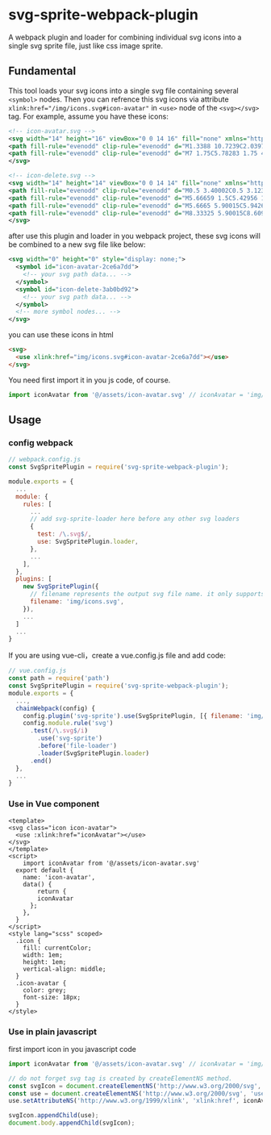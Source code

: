 # svg-sprite-webpack-plugin

A webpack plugin and loader for combining individual svg icons into a single svg sprite file, just like css image sprite.

## Fundamental

This tool loads your svg icons into a single svg file containing several `<symbol>` nodes. Then you can refrence this svg icons via attribute `xlink:href="/img/icons.svg#icon-avatar"` in `<use>` node of the `<svg></svg>` tag. For example, assume you have these icons:

```xml
<!-- icon-avatar.svg -->
<svg width="14" height="16" viewBox="0 0 14 16" fill="none" xmlns="http://www.w3.org/2000/svg">
<path fill-rule="evenodd" clip-rule="evenodd" d="M1.3388 10.7239C2.03978 9.99693 2.99645 9.58325 4 9.58325H10C11.0035 9.58325 11.9602 9.99693 12.6612 10.7239C13.3613 11.4499 13.75 12.429 13.75 13.4444V14.9999C13.75 15.4141 13.4142 15.7499 13 15.7499C12.5858 15.7499 12.25 15.4141 12.25 14.9999V13.4444C12.25 12.8095 12.0066 12.206 11.5814 11.7651C11.1572 11.3251 10.5878 11.0833 10 11.0833H4C3.41225 11.0833 2.8428 11.3251 2.41856 11.7651C1.99343 12.206 1.75 12.8095 1.75 13.4444V14.9999C1.75 15.4141 1.41421 15.7499 1 15.7499C0.585786 15.7499 0.25 15.4141 0.25 14.9999V13.4444C0.25 12.429 0.638707 11.4499 1.3388 10.7239Z" fill="white"/>
<path fill-rule="evenodd" clip-rule="evenodd" d="M7 1.75C5.78283 1.75 4.75 2.78116 4.75 4.11111C4.75 5.44106 5.78283 6.47222 7 6.47222C8.21717 6.47222 9.25 5.44106 9.25 4.11111C9.25 2.78116 8.21717 1.75 7 1.75ZM3.25 4.11111C3.25 2.00462 4.90346 0.25 7 0.25C9.09654 0.25 10.75 2.00462 10.75 4.11111C10.75 6.2176 9.09654 7.97222 7 7.97222C4.90346 7.97222 3.25 6.2176 3.25 4.11111Z" fill="white"/>
</svg>
```

```xml
<!-- icon-delete.svg -->
<svg width="14" height="14" viewBox="0 0 14 14" fill="none" xmlns="http://www.w3.org/2000/svg">
<path fill-rule="evenodd" clip-rule="evenodd" d="M0.5 3.40002C0.5 3.12388 0.723858 2.90002 1 2.90002H13C13.2761 2.90002 13.5 3.12388 13.5 3.40002C13.5 3.67617 13.2761 3.90002 13 3.90002H1C0.723858 3.90002 0.5 3.67617 0.5 3.40002Z" fill="#EF4545"/>
<path fill-rule="evenodd" clip-rule="evenodd" d="M5.66659 1.5C5.42956 1.5 5.21148 1.58522 5.05826 1.72312C4.90678 1.85945 4.83325 2.03237 4.83325 2.2V2.9H9.16658V2.2C9.16658 2.03237 9.09306 1.85945 8.94158 1.72312C8.78836 1.58522 8.57027 1.5 8.33325 1.5H5.66659ZM10.1666 2.9V2.2C10.1666 1.73111 9.95916 1.29358 9.61054 0.979825C9.26366 0.667634 8.80347 0.5 8.33325 0.5H5.66658C5.19636 0.5 4.73617 0.667634 4.38929 0.979825C4.04068 1.29358 3.83325 1.73111 3.83325 2.2V2.9H2.33325C2.05711 2.9 1.83325 3.12386 1.83325 3.4V11.8C1.83325 12.2689 2.04068 12.7064 2.38929 13.0202C2.73617 13.3324 3.19636 13.5 3.66659 13.5H10.3333C10.8035 13.5 11.2637 13.3324 11.6105 13.0202C11.9592 12.7064 12.1666 12.2689 12.1666 11.8V3.4C12.1666 3.12386 11.9427 2.9 11.6666 2.9H10.1666ZM2.83325 3.9V11.8C2.83325 11.9676 2.90678 12.1405 3.05826 12.2769C3.21148 12.4148 3.42956 12.5 3.66659 12.5H10.3333C10.5703 12.5 10.7884 12.4148 10.9416 12.2769C11.0931 12.1405 11.1666 11.9676 11.1666 11.8V3.9H2.83325Z" fill="#EF4545"/>
<path fill-rule="evenodd" clip-rule="evenodd" d="M5.6665 5.90015C5.94265 5.90015 6.1665 6.124 6.1665 6.40015V10.0001C6.1665 10.2763 5.94265 10.5001 5.6665 10.5001C5.39036 10.5001 5.1665 10.2763 5.1665 10.0001V6.40015C5.1665 6.124 5.39036 5.90015 5.6665 5.90015Z" fill="#EF4545"/>
<path fill-rule="evenodd" clip-rule="evenodd" d="M8.33325 5.90015C8.60939 5.90015 8.83325 6.124 8.83325 6.40015V10.0001C8.83325 10.2763 8.60939 10.5001 8.33325 10.5001C8.05711 10.5001 7.83325 10.2763 7.83325 10.0001V6.40015C7.83325 6.124 8.05711 5.90015 8.33325 5.90015Z" fill="#EF4545"/>
</svg>
```

after use this plugin and loader in you webpack project, these svg icons will be combined to a new svg file like below:

```xml
<svg width="0" height="0" style="display: none;">
  <symbol id="icon-avatar-2ce6a7dd">
    <!-- your svg path data... -->
  </symbol>
  <symbol id="icon-delete-3ab0bd92">
    <!-- your svg path data... -->
  </symbol>
  <!-- more symbol nodes... -->
</svg>
```

you can use these icons in html

```html
<svg>
  <use xlink:href="img/icons.svg#icon-avatar-2ce6a7dd"></use>
</svg>
```

You need first import it in you js code, of course.

```javascript
import iconAvatar from '@/assets/icon-avatar.svg' // iconAvatar = 'img/icons.svg#icon-avatar-2ce6a7dd'
```

## Usage

### config webpack

```javascript
// webpack.config.js
const SvgSpritePlugin = require('svg-sprite-webpack-plugin');

module.exports = {
  ...
  module: {
    rules: [
      ...
      // add svg-sprite-loader here before any other svg loaders
      {
        test: /\.svg$/,
        use: SvgSpritePlugin.loader,
      },
      ...
    ],
  },
  plugins: [
    new SvgSpritePlugin({
      // filename represents the output svg file name. it only supports static name for now
      filename: 'img/icons.svg',
    }),
    ...
  ]
  ...
}
```

If you are using vue-cli，create a vue.config.js file and add code:

```javascript
// vue.config.js
const path = require('path')
const SvgSpritePlugin = require('svg-sprite-webpack-plugin');
module.exports = {
  ...,
  chainWebpack(config) {
    config.plugin('svg-sprite').use(SvgSpritePlugin, [{ filename: 'img/icons.svg' }])
    config.module.rule('svg')
      .test(/\.svg$/i)
        .use('svg-sprite')
        .before('file-loader')
        .loader(SvgSpritePlugin.loader)
      .end()
  },
  ...
}
```

### Use in Vue component

```vue
<template>
<svg class="icon icon-avatar">
  <use :xlink:href="iconAvatar"></use>
</svg>
</template>
<script>
	import iconAvatar from '@/assets/icon-avatar.svg'
  export default {
    name: 'icon-avatar',
    data() {
    	return {
      	iconAvatar  
      };
    },
  }
</script>
<style lang="scss" scoped>
  .icon {
    fill: currentColor;
    width: 1em;
    height: 1em;
    vertical-align: middle;
  }
  .icon-avatar {
    color: grey;
    font-size: 18px;
  }
</style>
```

### Use in plain javascript

first import icon in you javascript code

```javascript
import iconAvatar from '@/assets/icon-avatar.svg' // iconAvatar = 'img/icons.svg#icon-avatar-2ce6a7dd'

// do not forget svg tag is created by createElementNS method.
const svgIcon = document.createElementNS('http://www.w3.org/2000/svg', 'svg');
const use = document.createElementNS('http://www.w3.org/2000/svg', 'use');
use.setAttributeNS('http://www.w3.org/1999/xlink', 'xlink:href', iconAvatar);

svgIcon.appendChild(use);
document.body.appendChild(svgIcon);
```
